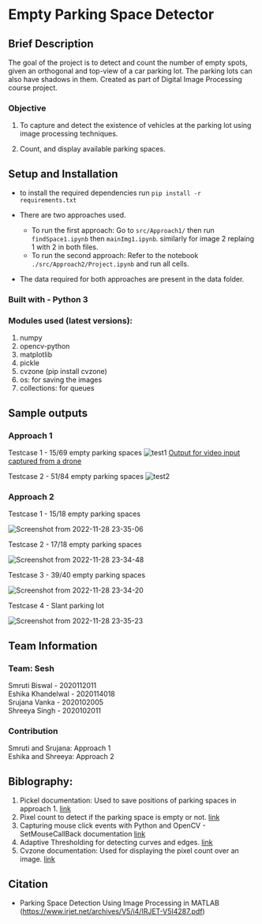 # Empty Parking Space Detector

## Brief Description

The goal of the project is to detect and count the number of empty spots, given an orthogonal and top-view of a car parking lot. The parking lots can also have shadows in them. Created as part of Digital Image Processing course project.

### Objective

1. To capture and detect the existence of vehicles at the parking lot using image processing techniques.

2. Count, and display available parking spaces.

## Setup and Installation
- to install the required dependencies run `pip install -r requirements.txt`

- There are two approaches used. 
    - To run the first approach: Go to `src/Approach1/` then run `findSpace1.ipynb` then `mainImg1.ipynb`. similarly for image 2 replaing 1 with 2 in both files.
    - To run the second approach: Refer to the notebook `./src/Approach2/Project.ipynb` and run all cells. 

- The data required for both approaches are present in the data folder.

### Built with - Python 3

### Modules used (latest versions):
1. numpy
2. opencv-python
3. matplotlib
4. pickle
5. cvzone (pip install cvzone)
6. os: for saving the images
7. collections: for queues

## Sample outputs

### Approach 1
Testcase 1 - 15/69 empty parking spaces
![test1](https://user-images.githubusercontent.com/82603720/204346941-55942e27-13f3-4f70-aafe-81d8d9c1c647.png)
[Output for video input captured from a drone](https://user-images.githubusercontent.com/82603720/204346229-1aa67039-7c39-4297-acb4-ba4a11af1868.webm)

Testcase 2 - 51/84 empty parking spaces
![test2](https://user-images.githubusercontent.com/82603720/204344879-5fa98a9e-d9b6-427f-a98f-3222e716666a.png)

### Approach 2
Testcase 1 - 15/18 empty parking spaces

![Screenshot from 2022-11-28 23-35-06](https://user-images.githubusercontent.com/82603720/204350406-ee52a349-9b52-4145-9988-b5f5a1313880.png)

Testcase 2 - 17/18 empty parking spaces

![Screenshot from 2022-11-28 23-34-48](https://user-images.githubusercontent.com/82603720/204350515-08fa346d-9e47-4576-872e-608aace0a4b5.png)

Testcase 3 - 39/40 empty parking spaces

![Screenshot from 2022-11-28 23-34-20](https://user-images.githubusercontent.com/82603720/204350565-22b03634-a1c0-4b42-9628-4efeee4e6c44.png)

Testcase 4 - Slant parking lot

![Screenshot from 2022-11-28 23-35-23](https://user-images.githubusercontent.com/82603720/204350670-f3fe0528-2d3c-4ff5-8364-ba3fbb3b767b.png)

## Team Information

### Team: Sesh

Smruti Biswal - 2020112011</br>
Eshika Khandelwal - 2020114018</br>
Srujana Vanka - 2020102005</br>
Shreeya Singh - 2020102011

### Contribution

Smruti and Srujana: Approach 1 </br>
Eshika and Shreeya: Approach 2 </br>

## Biblography:
1. Pickel documentation: Used to save positions of parking spaces in approach 1. [link](https://www.datacamp.com/tutorial/pickle-python-tutorial)
2. Pixel count to detect if the parking space is empty or not. [link](https://www.sciencedirect.com/topics/engineering/pixel-count)
3. Capturing mouse click events with Python and OpenCV - SetMouseCallBack documentation [link](https://pyimagesearch.com/2015/03/09/capturing-mouse-click-events-with-python-and-opencv/)
4. Adaptive Thresholding for detecting curves and edges. [link](https://pyimagesearch.com/2021/05/12/adaptive-thresholding-with-opencv-cv2-adaptivethreshold/)
5. Cvzone documentation: Used for displaying the pixel count over an image. [link](https://pypi.org/project/cvzone/)

## Citation 

- Parking Space Detection Using Image Processing in MATLAB (https://www.irjet.net/archives/V5/i4/IRJET-V5I4287.pdf)
